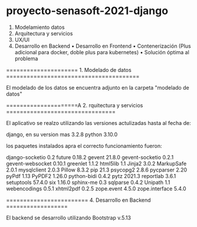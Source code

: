 # proyecto-senasoft-2021-django

1. Modelamiento datos
2. Arquitectura y servicios
3. UX/UI
4. Desarrollo en Backend
• Desarrollo en Frontend
• Contenerización (Plus adicional para docker, doble plus para kubernetes)
• Solución óptima al problema


===================== 1. Modelado de datos =======================================

El modelado de los datos se encuentra adjunto en la carpeta "modelado de datos"

=====================A 2. rquitectura y servicios ================================

El aplicativo se realzo utilizando las versiones actulizadas hasta al fecha de:

django, en su version mas 3.2.8
python 3.10.0

los paquetes instalados apra el correcto funcionamiento fueron:

django-socketio    0.2
future             0.18.2
gevent             21.8.0
gevent-socketio    0.2.1
gevent-websocket   0.10.1
greenlet           1.1.2
html5lib           1.1
Jinja2             3.0.2
MarkupSafe         2.0.1
mysqlclient        2.0.3
Pillow             8.3.2
pip                21.3
psycopg2           2.8.6
pycparser          2.20
pyPdf              1.13
PyPDF2             1.26.0
python-bidi        0.4.2
pytz               2021.3
reportlab          3.6.1
setuptools         57.4.0
six                1.16.0
sphinx-me          0.3
sqlparse           0.4.2
Unipath            1.1
webencodings       0.5.1
xhtml2pdf          0.2.5
zope.event         4.5.0
zope.interface     5.4.0

======================== 4. Desarrollo en Backend ==================

El backend se desarrollo utilizando Bootstrap v.5.13


